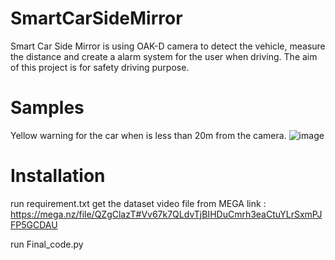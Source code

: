 # SmartCarSideMirror

Smart Car Side Mirror is using OAK-D camera to detect the vehicle, measure the distance and create a alarm system for the user when driving. The aim of this project is for safety driving purpose.

# Samples

Yellow warning for the car when is less than 20m from the camera.
![image](https://user-images.githubusercontent.com/17445640/128688424-1dc3440c-cc4e-43dc-9dfc-db4f451bf4cb.png)

# Installation

run requirement.txt
get the dataset video file from MEGA link : 
https://mega.nz/file/QZgClazT#Vv67k7QLdvTjBIHDuCmrh3eaCtuYLrSxmPJFP5GCDAU

run Final_code.py
